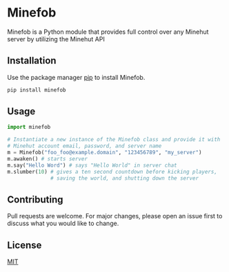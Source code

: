# Minefob

Minefob is a Python module that provides full control
over any Minehut server by utilizing the Minehut API

## Installation

Use the package manager [pip](https://pypi.org/project/minefob) to install Minefob.

```bash
pip install minefob
```

## Usage

```python
import minefob

# Instantiate a new instance of the Minefob class and provide it with
# Minehut account email, password, and server name
m = Minefob("foo_foo@example.domain", "123456789", "my_server")
m.awaken() # starts server
m.say("Hello Word") # says "Hello World" in server chat
m.slumber(10) # gives a ten second countdown before kicking players,
			  # saving the world, and shutting down the server
```

## Contributing
Pull requests are welcome. For major changes, please open an issue first to discuss what you would like to change.

## License
[MIT](https://choosealicense.com/licenses/mit/)